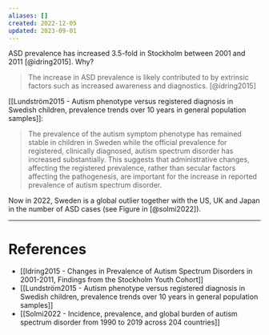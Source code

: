 ```yaml
---
aliases: []
created: 2022-12-05
updated: 2023-09-01
---
```

ASD prevalence has increased 3.5-fold in Stockholm between 2001 and 2011 [@idring2015]. Why? 

> The increase in ASD prevalence is likely contributed to by extrinsic factors such as increased awareness and diagnostics. [@idring2015]


[[Lundström2015 - Autism phenotype versus registered diagnosis in Swedish children, prevalence trends over 10 years in general population samples]]: 
> The prevalence of the autism symptom phenotype has remained stable in children in Sweden while the official prevalence for registered, clinically diagnosed, autism spectrum disorder has increased substantially. This suggests that administrative changes, affecting the registered prevalence, rather than secular factors affecting the pathogenesis, are important for the increase in reported prevalence of autism spectrum disorder.

Now in 2022, Sweden is a global outlier together with the US, UK and Japan in the number of ASD cases (see Figure in [@solmi2022]).

---
# References
* [[Idring2015 - Changes in Prevalence of Autism Spectrum Disorders in 2001-2011, Findings from the Stockholm Youth Cohort]]
* [[Lundström2015 - Autism phenotype versus registered diagnosis in Swedish children, prevalence trends over 10 years in general population samples]]
* [[Solmi2022 - Incidence, prevalence, and global burden of autism spectrum disorder from 1990 to 2019 across 204 countries]]